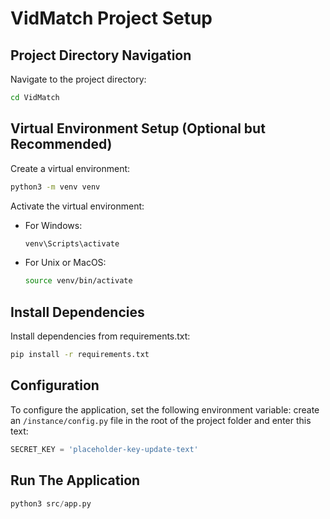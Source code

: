 # VidMatch Project Setup

## Project Directory Navigation
Navigate to the project directory:
```bash
cd VidMatch
```

## Virtual Environment Setup (Optional but Recommended)
Create a virtual environment:
```bash
python3 -m venv venv
```

Activate the virtual environment:
- For Windows:
  ```bash
  venv\Scripts\activate
  ```
- For Unix or MacOS:
  ```bash
  source venv/bin/activate
  ```

## Install Dependencies
Install dependencies from requirements.txt:
```bash
pip install -r requirements.txt
```

## Configuration
To configure the application, set the following environment variable:
create an `/instance/config.py` file in the root of the project folder and enter this text:
```python
SECRET_KEY = 'placeholder-key-update-text'
```

## Run The Application

```python
python3 src/app.py
```


